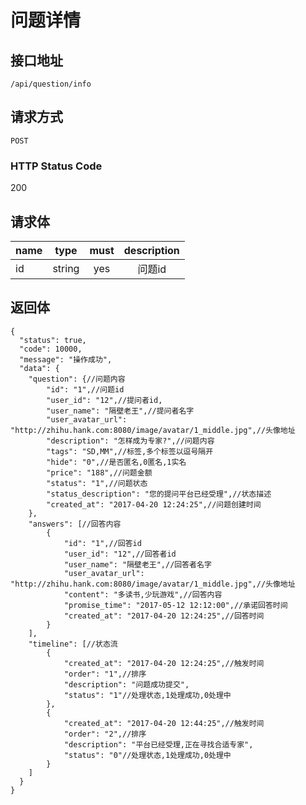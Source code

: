 # 问题详情

## 接口地址

`/api/question/info`

## 请求方式

`POST`

### HTTP Status Code

200

## 请求体

| name     | type     | must     | description |
|----------|:--------:|:--------:|:--------:|
| id   | string   | yes      | 问题id |

## 返回体

```json5
{
  "status": true,
  "code": 10000,
  "message": "操作成功",
  "data": {
    "question": {//问题内容
        "id": "1",//问题id
        "user_id": "12",//提问者id,
        "user_name": "隔壁老王",//提问者名字
        "user_avatar_url": "http://zhihu.hank.com:8080/image/avatar/1_middle.jpg",//头像地址
        "description": "怎样成为专家?",//问题内容
        "tags": "SD,MM",//标签,多个标签以逗号隔开
        "hide": "0",//是否匿名,0匿名,1实名
        "price": "188",//问题金额
        "status": "1",//问题状态
        "status_description": "您的提问平台已经受理",//状态描述
        "created_at": "2017-04-20 12:24:25",//问题创建时间
    },
    "answers": [//回答内容
        {
            "id": "1",//回答id
            "user_id": "12",//回答者id
            "user_name": "隔壁老王",//回答者名字
            "user_avatar_url": "http://zhihu.hank.com:8080/image/avatar/1_middle.jpg",//头像地址
            "content": "多读书,少玩游戏",//回答内容
            "promise_time": "2017-05-12 12:12:00",//承诺回答时间
            "created_at": "2017-04-20 12:24:25",//回答时间
        }
    ],
    "timeline": [//状态流
        {
            "created_at": "2017-04-20 12:24:25",//触发时间
            "order": "1",//排序
            "description": "问题成功提交",
            "status": "1"//处理状态,1处理成功,0处理中
        },
        {
            "created_at": "2017-04-20 12:44:25",//触发时间
            "order": "2",//排序
            "description": "平台已经受理,正在寻找合适专家",
            "status": "0"//处理状态,1处理成功,0处理中
        }
    ]
  }
}
``` 
